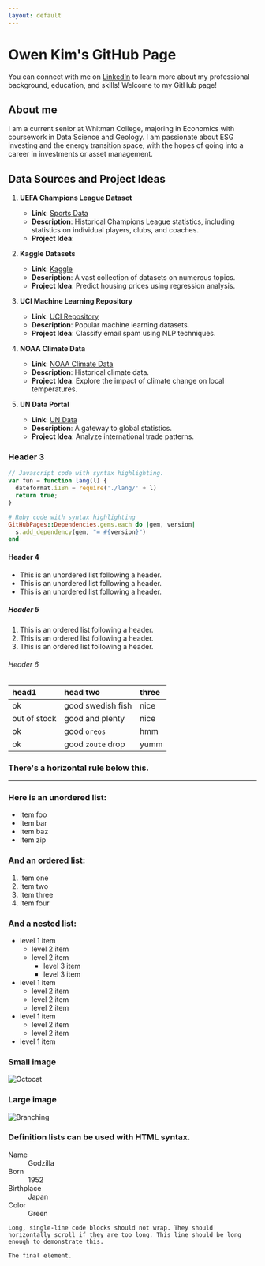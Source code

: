 ```yaml
---
layout: default
---
```


# Owen Kim's GitHub Page

You can connect with me on [LinkedIn](https://www.linkedin.com/in/owenkim03/) to learn more about my professional background, education, and skills! Welcome to my GitHub page!

## About me

I am a current senior at Whitman College, majoring in Economics with coursework in Data Science and Geology. I am passionate about ESG investing and the energy transition space, with the hopes of going into a career in investments or asset management. 

## Data Sources and Project Ideas

1. **UEFA Champions League Dataset**  
   - **Link**: [Sports Data]((https://sports-statistics.com/sports-data/sports-data-sets-for-data-modeling-visualization-predictions-machine-learning/))  
   - **Description**: Historical Champions League statistics, including statistics on individual players, clubs, and coaches.   
   - **Project Idea**:   

2. **Kaggle Datasets**  
   - **Link**: [Kaggle](https://www.kaggle.com/datasets)  
   - **Description**: A vast collection of datasets on numerous topics.  
   - **Project Idea**: Predict housing prices using regression analysis.

3. **UCI Machine Learning Repository**  
   - **Link**: [UCI Repository](https://archive.ics.uci.edu/ml/index.php)  
   - **Description**: Popular machine learning datasets.  
   - **Project Idea**: Classify email spam using NLP techniques.  

4. **NOAA Climate Data**  
   - **Link**: [NOAA Climate Data](https://www.ncdc.noaa.gov/data-access)  
   - **Description**: Historical climate data.  
   - **Project Idea**: Explore the impact of climate change on local temperatures.  

5. **UN Data Portal**  
   - **Link**: [UN Data](http://data.un.org/)  
   - **Description**: A gateway to global statistics.  
   - **Project Idea**: Analyze international trade patterns.

### Header 3

```js
// Javascript code with syntax highlighting.
var fun = function lang(l) {
  dateformat.i18n = require('./lang/' + l)
  return true;
}
```

```ruby
# Ruby code with syntax highlighting
GitHubPages::Dependencies.gems.each do |gem, version|
  s.add_dependency(gem, "= #{version}")
end
```

#### Header 4

*   This is an unordered list following a header.
*   This is an unordered list following a header.
*   This is an unordered list following a header.

##### Header 5

1.  This is an ordered list following a header.
2.  This is an ordered list following a header.
3.  This is an ordered list following a header.

###### Header 6

| head1        | head two          | three |
|:-------------|:------------------|:------|
| ok           | good swedish fish | nice  |
| out of stock | good and plenty   | nice  |
| ok           | good `oreos`      | hmm   |
| ok           | good `zoute` drop | yumm  |

### There's a horizontal rule below this.

* * *

### Here is an unordered list:

*   Item foo
*   Item bar
*   Item baz
*   Item zip

### And an ordered list:

1.  Item one
1.  Item two
1.  Item three
1.  Item four

### And a nested list:

- level 1 item
  - level 2 item
  - level 2 item
    - level 3 item
    - level 3 item
- level 1 item
  - level 2 item
  - level 2 item
  - level 2 item
- level 1 item
  - level 2 item
  - level 2 item
- level 1 item

### Small image

![Octocat](https://github.githubassets.com/images/icons/emoji/octocat.png)

### Large image

![Branching](https://guides.github.com/activities/hello-world/branching.png)


### Definition lists can be used with HTML syntax.

<dl>
<dt>Name</dt>
<dd>Godzilla</dd>
<dt>Born</dt>
<dd>1952</dd>
<dt>Birthplace</dt>
<dd>Japan</dd>
<dt>Color</dt>
<dd>Green</dd>
</dl>

```
Long, single-line code blocks should not wrap. They should horizontally scroll if they are too long. This line should be long enough to demonstrate this.
```

```
The final element.
```
